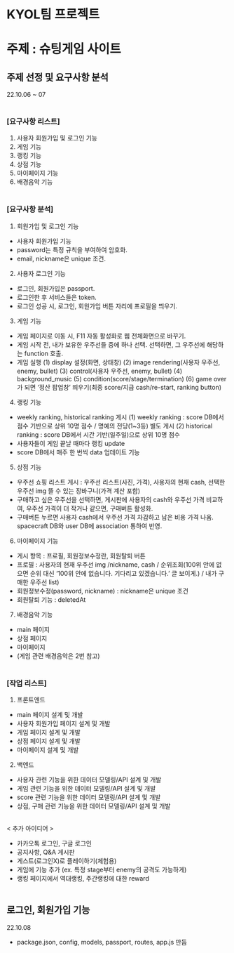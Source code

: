 # KYOL팀 프로젝트

# 주제 : 슈팅게임 사이트

## 주제 선정 및 요구사항 분석

22.10.06 ~ 07
<br>
<br>

### [요구사항 리스트]

1. 사용자 회원가입 및 로그인 기능
2. 게임 기능
3. 랭킹 기능
4. 상점 기능
5. 마이페이지 기능
6. 배경음악 기능
   <br>
   <br>

### [요구사항 분석]

1. 회원가입 및 로그인 기능

- 사용자 회원가입 기능
- password는 특정 규칙을 부여하여 암호화.
- email, nickname은 unique 조건.

2. 사용자 로그인 기능

- 로그인, 회원가입은 passport.
- 로그인한 후 서비스들은 token.
- 로그인 성공 시, 로그인, 회원가입 버튼 자리에 프로필을 띄우기.

3. 게임 기능

- 게임 페이지로 이동 시, F11 자동 활성화로 웹 전체화면으로 바꾸기.
- 게임 시작 전, 내가 보유한 우주선들 중에 하나 선택. 선택하면, 그 우주선에 해당하는 function 호출.
- 게임 실행
  (1) display 설정(화면, 상태창)
  (2) image rendering(사용자 우주선, enemy, bullet)
  (3) control(사용자 우주선, enemy, bullet)
  (4) background_music
  (5) condition(score/stage/termination)
  (6) game over가 되면 ‘정산 팝업창’ 띄우기(최종 score/지급 cash/re-start, ranking button)

4. 랭킹 기능

- weekly ranking, historical ranking 게시
  (1) weekly ranking : score DB에서 점수 기반으로 상위 10명 점수 / 명예의 전당(1~3등) 별도 게시
  (2) historical ranking : score DB에서 시간 기반(일주일)으로 상위 10명 점수
- 사용자들이 게임 끝날 때마다 랭킹 update
- score DB에서 매주 한 번씩 data 업데이트 기능

5. 상점 기능

- 우주선 쇼핑 리스트 게시 : 우주선 리스트(사진, 가격), 사용자의 현재 cash, 선택한 우주선 img 뜰 수 있는 장바구니(가격 계산 포함)
- 구매하고 싶은 우주선을 선택하면, 게시판에 사용자의 cash와 우주선 가격 비교하여, 우주선 가격이 더 작거나 같으면, 구매버튼 활성화.
- 구매버튼 누르면 사용자 cash에서 우주선 가격 차감하고 남은 비용 가격 나옴. spacecraft DB와 user DB에 association 통하여 반영.

6. 마이페이지 기능

- 게시 항목 : 프로필, 회원정보수정란, 회원탈퇴 버튼
- 프로필 : 사용자의 현재 우주선 img /nickname, cash / 순위조회(100위 안에 없으면 순위 대신 ‘100위 안에 없습니다. 기다리고 있겠습니다.’ 글 보이게.) / 내가 구매한 우주선 list)
- 회원정보수정(password, nickname) : nickname은 unique 조건
- 회원탈퇴 기능 : deletedAt

7. 배경음악 기능

- main 페이지
- 상점 페이지
- 마이페이지
- (게임 관련 배경음악은 2번 참고)
  <br>
  <br>

### [작업 리스트]

1. 프론트엔드

- main 페이지 설계 및 개발
- 사용자 회원가입 페이지 설계 및 개발
- 게임 페이지 설계 및 개발
- 상점 페이지 설계 및 개발
- 마이페이지 설계 및 개발

2. 백엔드

- 사용자 관련 기능을 위한 데이터 모델링/API 설계 및 개발
- 게임 관련 기능을 위한 데이터 모델링/API 설계 및 개발
- score 관련 기능을 위한 데이터 모델링/API 설계 및 개발
- 상점, 구매 관련 기능을 위한 데이터 모델링/API 설계 및 개발
  <br>
  <br>

< 추가 아이디어 >

- 카카오톡 로그인, 구글 로그인
- 공지사항, Q&A 게시판
- 게스트(로그인X)로 플레이하기(체험용)
- 게임에 기능 추가 (ex. 특정 stage부터 enemy의 공격도 가능하게)
- 랭킹 페이지에서 역대랭킹, 주간랭킹에 대한 reward
  <br>
  <br>

## 로그인, 회원가입 기능

22.10.08

- package.json, config, models, passport, routes, app.js 만듬
